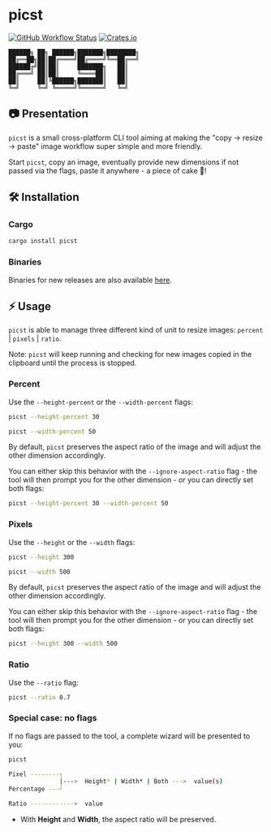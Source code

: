 # picst

[![GitHub Workflow Status](https://img.shields.io/github/actions/workflow/status/yamafaktory/picst/ci.yml?branch=main&logo=github&style=flat-square)](https://github.com/yamafaktory/picst/actions/workflows/ci.yml) [![Crates.io](https://img.shields.io/crates/v/picst?style=for-the-badge)](https://crates.io/crates/picst)

```
██████╗ ██╗ ██████╗███████╗████████╗
██╔══██╗██║██╔════╝██╔════╝╚══██╔══╝
██████╔╝██║██║     ███████╗   ██║
██╔═══╝ ██║██║     ╚════██║   ██║
██║     ██║╚██████╗███████║   ██║
╚═╝     ╚═╝ ╚═════╝╚══════╝   ╚═╝
```

## 📷 Presentation

`picst` is a small cross-platform CLI tool aiming at making the "copy → resize → paste" image workflow super simple and more friendly.

Start `picst`, copy an image, eventually provide new dimensions if not passed via the flags, paste it anywhere - a piece of cake 🍰!

## 🛠️ Installation

### Cargo

```sh
cargo install picst
```

### Binaries

Binaries for new releases are also available [here](https://github.com/yamafaktory/picst/releases).

## ⚡️ Usage

`picst` is able to manage three different kind of unit to resize images: `percent` | `pixels` | `ratio`.

Note: `picst` will keep running and checking for new images copied in the clipboard until the process is stopped.

### Percent

Use the `--height-percent` or the `--width-percent` flags:

```sh
picst --height-percent 30
```

```sh
picst --width-percent 50
```

By default, `picst` preserves the aspect ratio of the image and will adjust the other dimension accordingly.

You can either skip this behavior with the `--ignore-aspect-ratio` flag - the tool will then prompt you for the other dimension - or you can directly set both flags:

```sh
picst --height-percent 30 --width-percent 50
```

### Pixels

Use the `--height` or the `--width` flags:

```sh
picst --height 300
```

```sh
picst --width 500
```

By default, `picst` preserves the aspect ratio of the image and will adjust the other dimension accordingly.

You can either skip this behavior with the `--ignore-aspect-ratio` flag - the tool will then prompt you for the other dimension - or you can directly set both flags:

```sh
picst --height 300 --width 500
```

### Ratio

Use the `--ratio` flag:

```sh
picst --ratio 0.7
```

### Special case: no flags

If no flags are passed to the tool, a complete wizard will be presented to you:

```sh
picst
```

```sh
Pixel --------┐
              |--->  Height* | Width* | Both --->  value(s)
Percentage ---┘

Ratio ------------>  value
```

- With **Height** and **Width**, the aspect ratio will be preserved.
